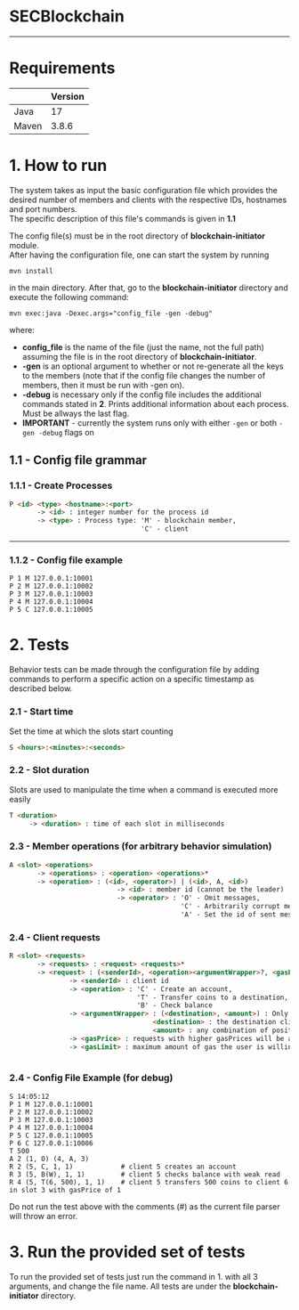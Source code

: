 # SECBlockchain

---

# Requirements

|  | Version |
| --------------|---------|
| Java | 17      |
| Maven | 3.8.6 |

# 1. How to run
The system takes as input the basic configuration file which provides
the desired number of members and clients with the respective IDs, hostnames
and port numbers.  
The specific description of this file's commands is given in **1.1**  
  
The config file(s) must be in the root directory of **blockchain-initiator** module.  
After having the configuration file, one can start the system by  running
```shell
mvn install
```
in the main directory. After that, go to the
**blockchain-initiator** directory and execute the following command:  
```shell
mvn exec:java -Dexec.args="config_file -gen -debug"
```
where: 
- **config_file** is the name of the file (just the name, not the full path)
assuming the file is in the root directory of **blockchain-initiator**.
- **-gen** is an optional argument to whether or not re-generate all the keys
to the members (note that if the config file changes the number of members, then 
it must be run with -gen on).
- **-debug** is necessary only if the config file includes the additional commands
stated in **2**. Prints additional information about each process. Must be allways
the last flag.
- **IMPORTANT** - currently the system runs only with either `-gen` or both `-gen -debug` flags on

## 1.1 - Config file grammar 
### 1.1.1 -  Create Processes
``` HTML
P <id> <type> <hostname>:<port>
       -> <id> : integer number for the process id
       -> <type> : Process type: 'M' - blockchain member,
                                 'C' - client
```
---
### 1.1.2 - Config file example
```
P 1 M 127.0.0.1:10001
P 2 M 127.0.0.1:10002
P 3 M 127.0.0.1:10003
P 4 M 127.0.0.1:10004
P 5 C 127.0.0.1:10005
```

# 2. Tests
Behavior tests can be made through the configuration file by adding commands to perform a 
specific action on a specific timestamp as described below.

### 2.1 - Start time
Set the time at which the slots start counting
```HTML
S <hours>:<minutes>:<seconds>
```

### 2.2 - Slot duration
Slots are used to manipulate the time when a command is executed more easily
```HTML
T <duration>
     -> <duration> : time of each slot in milliseconds
```    
### 2.3 - Member operations (for arbitrary behavior simulation)
```HTML
A <slot> <operations>
       -> <operations> : <operation> <operations>*
       -> <operation> : (<id>, <operator>) | (<id>, A, <id>)
                           -> <id> : member id (cannot be the leader)
                           -> <operator> : 'O' - Omit messages,
                                           'C' - Arbitrarily corrupt messages,
                                           'A' - Set the id of sent messages as process with <id>
```
### 2.4 - Client requests
```HTML
R <slot> <requests>
       -> <requests> : <request> <requests>*
       -> <request> : (<senderId>, <operation><argumentWrapper>?, <gasPrice>, <gasLimit> )
               -> <senderId> : client id
               -> <operation> : 'C' - Create an account,
                                'T' - Transfer coins to a destination,
                                'B' - Check balance
               -> <argumentWrapper> : (<destination>, <amount>) : Only the operation 'T' is allowed to have a <argumentWrapper>
                                    <destination> : the destination client id
                                    <amount> : any combination of positive integers
               -> <gasPrice> : requests with higher gasPrices will be appended first
               -> <gasLimit> : maximum amount of gas the user is willing to pay (not currently used)
                
```
### 2.4 - Config File Example (for debug)
```
S 14:05:12
P 1 M 127.0.0.1:10001
P 2 M 127.0.0.1:10002
P 3 M 127.0.0.1:10003
P 4 M 127.0.0.1:10004
P 5 C 127.0.0.1:10005
P 6 C 127.0.0.1:10006
T 500
A 2 (1, O) (4, A, 3)
R 2 (5, C, 1, 1)            # client 5 creates an account
R 3 (5, B(W), 1, 1)         # client 5 checks balance with weak read
R 4 (5, T(6, 500), 1, 1)    # client 5 transfers 500 coins to client 6 in slot 3 with gasPrice of 1
```
Do not run the test above with the comments (#) as the current file parser will throw an error.
# 3. Run the provided set of tests
To run the provided set of tests just run the command in 1. with all 3 arguments, and change the file name.
All tests are under the **blockchain-initiator** directory.
